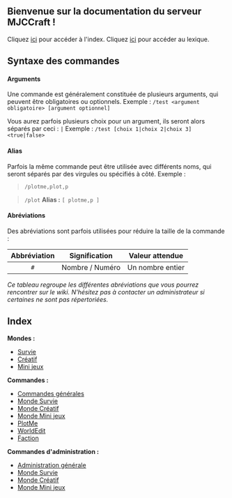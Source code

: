 ## Bienvenue sur la documentation du serveur MJCCraft !

Cliquez [ici](#index) pour accéder à l'index.
Cliquez [ici](https://mjccraft.github.io/lexique) pour accéder au lexique.

## Syntaxe des commandes
#### Arguments
Une commande est généralement constituée de plusieurs arguments, qui peuvent être obligatoires ou optionnels.
Exemple :
`/test <argument obligatoire> [argument optionnel]`

Vous aurez parfois plusieurs choix pour un argument, ils seront alors séparés par ceci : `|`
Exemple :
`/test [choix 1|choix 2|choix 3] <true|false>`

#### Alias
Parfois la même commande peut être utilisée avec différents noms, qui seront séparés par des virgules ou spécifiés à côté.
Exemple :
> `/plotme,plot,p`

>`/plot`
> **Alias :** `[ plotme,p ]`

#### Abréviations
Des abréviations sont parfois utilisées pour réduire la taille de la commande :

|Abbréviation|Signification|Valeur attendue|
|:-----:|:-----:|:-----:|
|`#`|Nombre / Numéro|Un nombre entier|

*Ce tableau regroupe les différentes abréviations que vous pourrez rencontrer sur le wiki. N'hésitez pas à contacter un administrateur si certaines ne sont pas répertoriées.*
## Index

**Mondes :**
  * [Survie](https://mjccraft.github.io/monde/survie)
  * [Créatif](https://mjccraft.github.io/monde/creatif)
  * [Mini jeux](https://mjccraft.github.io/monde/mini-jeux)

**Commandes :**
  * [Commandes générales](https://mjccraft.github.io/cmd)
  * [Monde Survie](https://mjccraft.github.io/cmd/survie)
  * [Monde Créatif](https://mjccraft.github.io/cmd/creatif)
  * [Monde Mini jeux](https://mjccraft.github.io/cmd/mini-jeux)
  * [PlotMe](https://mjccraft.github.io/cmd/creatif/plot)
  * [WorldEdit](https://mjccraft.github.io/cmd/creatif/worldedit)
  * [Faction](https://mjccraft.github.io/cmd/survie/faction)

**Commandes d'administration :**
  * [Administration générale](https://mjccraft.github.io/cmd/admin)
  * [Monde Survie](https://mjccraft.github.io/cmd/survie/admin)
  * [Monde Créatif](https://mjccraft.github.io/cmd/creatif/admin)
  * [Monde Mini jeux](https://mjccraft.github.io/mini-jeux/admin)
